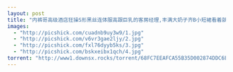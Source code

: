```yaml
---
layout: post
title: "内裤哥高级酒店狂操S形黑丝连体服高跟巨乳的客房经理,丰满大奶子齐B小短裙看着就想操！\[MP4/163MB\]  "
images:
  - "http://picshick.com/cuadnb9uy3w9/1.jpg"
  - "http://picshick.com/v6vr3gae2ljy/2.jpg"
  - "http://picshick.com/fxl76dyyb5ks/3.jpg"
  - "http://picshick.com/bskxeibx1qch/4.jpg"
torrent: "http://www1.downsx.rocks/torrent/68FC7EEAFCA55B35D002874DDC6E0116D98CD117"
---
```


